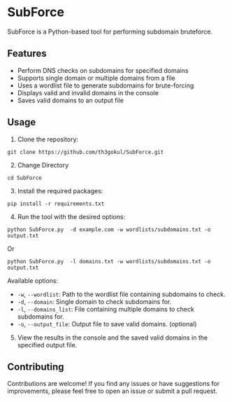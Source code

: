 # SubForce

SubForce is a Python-based tool for performing subdomain bruteforce.

## Features

- Perform DNS checks on subdomains for specified domains
- Supports single domain or multiple domains from a file
- Uses a wordlist file to generate subdomains for brute-forcing
- Displays valid and invalid domains in the console
- Saves valid domains to an output file

## Usage

1. Clone the repository:
```shell
git clone https://github.com/th3gokul/SubForce.git
```
2. Change Directory
```shell
cd SubForce
```

3. Install the required packages:
```shell
pip install -r requirements.txt
```

4. Run the tool with the desired options:
```shell
python SubForce.py  -d example.com -w wordlists/subdomains.txt -o output.txt

```
Or
```shell
python SubForce.py  -l domains.txt -w wordlists/subdomains.txt -o output.txt
```

Available options:
- `-w`, `--wordlist`: Path to the wordlist file containing subdomains to check.
- `-d`, `--domain`: Single domain to check subdomains for.
- `-l`, `--domains_list`: File containing multiple domains to check subdomains for.
- `-o`, `--output_file`: Output file to save valid domains. (optional)


5. View the results in the console and the saved valid domains in the specified output file.

## Contributing

Contributions are welcome! If you find any issues or have suggestions for improvements, please feel free to open an issue or submit a pull request.


